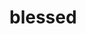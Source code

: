 # blessed
<!--
oi meu nome e joao
eu tenho 17 anos,studo no 1 ano do ensino medio no colegio estadual tres fronteiras🥇
estou na aual de penamwento computacional,aprendendo a mexer no github e agora estou fazendo minha bioo ☯︎




-->
